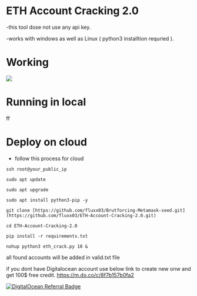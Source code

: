# ETH Account Cracking 2.0
-this tool dose not use any api key.

-works with windows as well as Linux ( python3 installtion requried ).

# Working
![](https://iili.io/XfE9aa.gif)

# Running in local
ff
# Deploy on cloud



- follow this process for cloud 

`ssh root@your_public_ip`

`sudo apt update`

`sudo apt upgrade`

`sudo apt install python3-pip -y`

`git clone [https://github.com/fluxx03/Brutforcing-Metamask-seed.git](https://github.com/fluxx03/ETH-Account-Cracking-2.0.git)`

`cd ETH-Account-Cracking-2.0`

`pip install -r requirements.txt`

`nohup python3 eth_crack.py 10 &`


all found accounts will be added in valid.txt file




if you dont have Digitalocean account use below link to create new onw and get 100$ free credit.
https://m.do.co/c/8f7b157b0fa2

<a href="https://www.digitalocean.com/?refcode=8f7b157b0fa2&utm_campaign=Referral_Invite&utm_medium=Referral_Program&utm_source=badge"><img src="https://web-platforms.sfo2.cdn.digitaloceanspaces.com/WWW/Badge%201.svg" alt="DigitalOcean Referral Badge" /></a>
